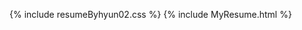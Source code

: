 
<!-- css: /css/resumeByhyun02.css -->


{% include resumeByhyun02.css %}
{% include MyResume.html %}
